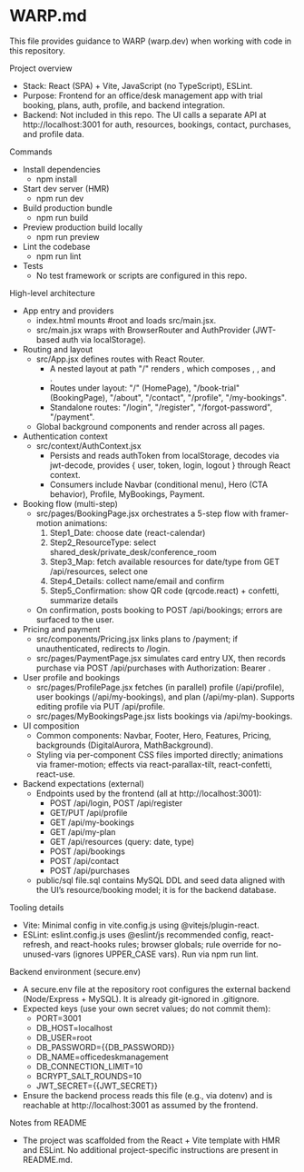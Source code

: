 # WARP.md

This file provides guidance to WARP (warp.dev) when working with code in this repository.

Project overview
- Stack: React (SPA) + Vite, JavaScript (no TypeScript), ESLint.
- Purpose: Frontend for an office/desk management app with trial booking, plans, auth, profile, and backend integration.
- Backend: Not included in this repo. The UI calls a separate API at http://localhost:3001 for auth, resources, bookings, contact, purchases, and profile data.

Commands
- Install dependencies
  - npm install
- Start dev server (HMR)
  - npm run dev
- Build production bundle
  - npm run build
- Preview production build locally
  - npm run preview
- Lint the codebase
  - npm run lint
- Tests
  - No test framework or scripts are configured in this repo.

High-level architecture
- App entry and providers
  - index.html mounts #root and loads src/main.jsx.
  - src/main.jsx wraps <App /> with BrowserRouter and AuthProvider (JWT-based auth via localStorage).
- Routing and layout
  - src/App.jsx defines routes with React Router.
    - A nested layout at path "/" renders <Layout />, which composes <Navbar />, <Outlet />, and <Footer />.
    - Routes under layout: "/" (HomePage), "/book-trial" (BookingPage), "/about", "/contact", "/profile", "/my-bookings".
    - Standalone routes: "/login", "/register", "/forgot-password", "/payment".
  - Global background components <DigitalAurora /> and <MathBackground /> render across all pages.
- Authentication context
  - src/context/AuthContext.jsx
    - Persists and reads authToken from localStorage, decodes via jwt-decode, provides { user, token, login, logout } through React context.
    - Consumers include Navbar (conditional menu), Hero (CTA behavior), Profile, MyBookings, Payment.
- Booking flow (multi-step)
  - src/pages/BookingPage.jsx orchestrates a 5-step flow with framer-motion animations:
    1) Step1_Date: choose date (react-calendar)
    2) Step2_ResourceType: select shared_desk/private_desk/conference_room
    3) Step3_Map: fetch available resources for date/type from GET /api/resources, select one
    4) Step4_Details: collect name/email and confirm
    5) Step5_Confirmation: show QR code (qrcode.react) + confetti, summarize details
  - On confirmation, posts booking to POST /api/bookings; errors are surfaced to the user.
- Pricing and payment
  - src/components/Pricing.jsx links plans to /payment; if unauthenticated, redirects to /login.
  - src/pages/PaymentPage.jsx simulates card entry UX, then records purchase via POST /api/purchases with Authorization: Bearer <token>.
- User profile and bookings
  - src/pages/ProfilePage.jsx fetches (in parallel) profile (/api/profile), user bookings (/api/my-bookings), and plan (/api/my-plan). Supports editing profile via PUT /api/profile.
  - src/pages/MyBookingsPage.jsx lists bookings via /api/my-bookings.
- UI composition
  - Common components: Navbar, Footer, Hero, Features, Pricing, backgrounds (DigitalAurora, MathBackground).
  - Styling via per-component CSS files imported directly; animations via framer-motion; effects via react-parallax-tilt, react-confetti, react-use.
- Backend expectations (external)
  - Endpoints used by the frontend (all at http://localhost:3001):
    - POST /api/login, POST /api/register
    - GET/PUT /api/profile
    - GET /api/my-bookings
    - GET /api/my-plan
    - GET /api/resources (query: date, type)
    - POST /api/bookings
    - POST /api/contact
    - POST /api/purchases
  - public/sql file.sql contains MySQL DDL and seed data aligned with the UI’s resource/booking model; it is for the backend database.

Tooling details
- Vite: Minimal config in vite.config.js using @vitejs/plugin-react.
- ESLint: eslint.config.js uses @eslint/js recommended config, react-refresh, and react-hooks rules; browser globals; rule override for no-unused-vars (ignores UPPER_CASE vars). Run via npm run lint.

Backend environment (secure.env)
- A secure.env file at the repository root configures the external backend (Node/Express + MySQL). It is already git-ignored in .gitignore.
- Expected keys (use your own secret values; do not commit them):
  - PORT=3001
  - DB_HOST=localhost
  - DB_USER=root
  - DB_PASSWORD={{DB_PASSWORD}}
  - DB_NAME=officedeskmanagement
  - DB_CONNECTION_LIMIT=10
  - BCRYPT_SALT_ROUNDS=10
  - JWT_SECRET={{JWT_SECRET}}
- Ensure the backend process reads this file (e.g., via dotenv) and is reachable at http://localhost:3001 as assumed by the frontend.

Notes from README
- The project was scaffolded from the React + Vite template with HMR and ESLint. No additional project-specific instructions are present in README.md.
